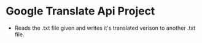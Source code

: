 # Google Translate Api Project
- Reads the .txt file given and writes it's translated verison to another .txt file.
